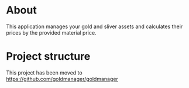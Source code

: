 # About
This application manages your gold and sliver assets and calculates their prices by the provided material price.
# Project structure
This project has been moved to https://github.com/goldmanager/goldmanager
